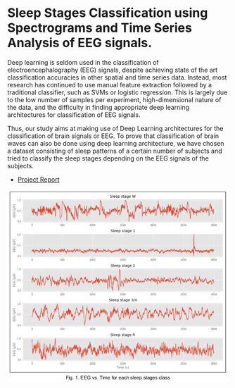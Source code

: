 # Sleep Stages Classification using Spectrograms and Time Series Analysis of EEG signals.

Deep learning is seldom used in the classification of electroencephalography (EEG) signals, despite achieving state of the art classification accuracies in other spatial and time series data. Instead, most research has continued to use manual feature extraction followed by a traditional classifier, such as SVMs or logistic regression. This is largely due to the low number of samples per experiment, high-dimensional nature of the data, and the difficulty in finding appropriate deep learning architectures for classification of EEG signals.

Thus, our study aims at making use of Deep Learning architectures for the classification of brain signals or EEG. To prove that classification of brain waves can also be done using deep learning architecture, we have chosen a dataset consisting of sleep patterns of a certain number of subjects and tried to classify the sleep stages depending on the EEG signals of the subjects.

- [Project Report](https://drive.google.com/file/d/17xVccWE6RojCgX83xdhpA0JFImTLbs7w/view?usp=sharing)
<img src="./sleep_stages.png" />